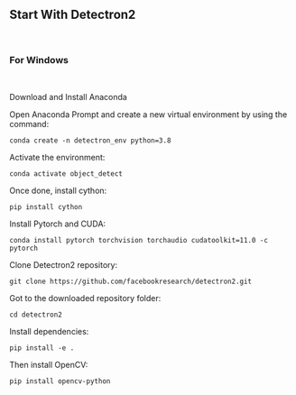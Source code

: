 ## Start With Detectron2
<br>

### For Windows
<br>

Download and Install Anaconda

Open Anaconda Prompt and create a new virtual environment by using the command:

```
conda create -n detectron_env python=3.8
```

Activate the environment:

```
conda activate object_detect
```
Once done, install cython:
```
pip install cython
```
Install Pytorch and CUDA:
```
conda install pytorch torchvision torchaudio cudatoolkit=11.0 -c pytorch
```
Clone Detectron2 repository:
```
git clone https://github.com/facebookresearch/detectron2.git
```
Got to the downloaded repository folder:
```
cd detectron2
```
Install dependencies:
```
pip install -e .
```
Then install OpenCV:
```
pip install opencv-python
```